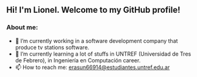 ## Hi! I'm Lionel. Welcome to my GitHub profile!
### About me:
- 🔭 I’m currently working in a software development company that produce tv stations software.
- 🌱 I’m currently learning a lot of stuffs in UNTREF (Universidad de Tres de Febrero), in Ingeniería en Computación career.
- 📫 How to reach me: erasun66914@estudiantes.untref.edu.ar
<!-- - 👯 I’m looking to collaborate on ...
- 🤔 I’m looking for help with ...
- 💬 Ask me about ...

- 😄 Pronouns: ...
- ⚡ Fun fact: ...
-->

